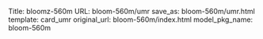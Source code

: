 Title: bloomz-560m
URL: bloom-560m/umr
save_as: bloom-560m/umr.html
template: card_umr
original_url: bloom-560m/index.html
model_pkg_name: bloom-560m

